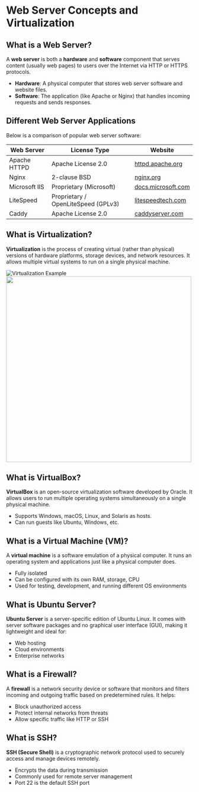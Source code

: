 # Web Server Concepts and Virtualization

## What is a Web Server?

A **web server** is both a **hardware** and **software** component that serves content (usually web pages) to users over the Internet via HTTP or HTTPS protocols.

- **Hardware**: A physical computer that stores web server software and website files.
- **Software**: The application (like Apache or Nginx) that handles incoming requests and sends responses.

## Different Web Server Applications

Below is a comparison of popular web server software:

| Web Server     | License Type         | Website                               |
|----------------|----------------------|----------------------------------------|
| Apache HTTPD   | Apache License 2.0   | [httpd.apache.org](https://httpd.apache.org) |
| Nginx          | 2-clause BSD         | [nginx.org](https://nginx.org)         |
| Microsoft IIS  | Proprietary (Microsoft) | [docs.microsoft.com](https://docs.microsoft.com/en-us/iis/) |
| LiteSpeed      | Proprietary / OpenLiteSpeed (GPLv3) | [litespeedtech.com](https://www.litespeedtech.com/) |
| Caddy          | Apache License 2.0   | [caddyserver.com](https://caddyserver.com) |

##  What is Virtualization?

**Virtualization** is the process of creating virtual (rather than physical) versions of hardware platforms, storage devices, and network resources. It allows multiple virtual systems to run on a single physical machine.

![Virtualization Example](https://upload.wikimedia.org/wikipedia/commons/5/5d/Virtualisation.png)
<img src="https://upload.wikimedia.org/wikipedia/commons/5/5d/Virtualisation.png" width="500"/>

## What is VirtualBox?

**VirtualBox** is an open-source virtualization software developed by Oracle. It allows users to run multiple operating systems simultaneously on a single physical machine.

- Supports Windows, macOS, Linux, and Solaris as hosts.
- Can run guests like Ubuntu, Windows, etc.

## What is a Virtual Machine (VM)?

A **virtual machine** is a software emulation of a physical computer. It runs an operating system and applications just like a physical computer does.

- Fully isolated
- Can be configured with its own RAM, storage, CPU
- Used for testing, development, and running different OS environments

## What is Ubuntu Server?

**Ubuntu Server** is a server-specific edition of Ubuntu Linux. It comes with server software packages and no graphical user interface (GUI), making it lightweight and ideal for:

- Web hosting
- Cloud environments
- Enterprise networks

## What is a Firewall?

A **firewall** is a network security device or software that monitors and filters incoming and outgoing traffic based on predetermined rules. It helps:

- Block unauthorized access
- Protect internal networks from threats
- Allow specific traffic like HTTP or SSH

## What is SSH?

**SSH (Secure Shell)** is a cryptographic network protocol used to securely access and manage devices remotely.

- Encrypts the data during transmission
- Commonly used for remote server management
- Port 22 is the default SSH port


